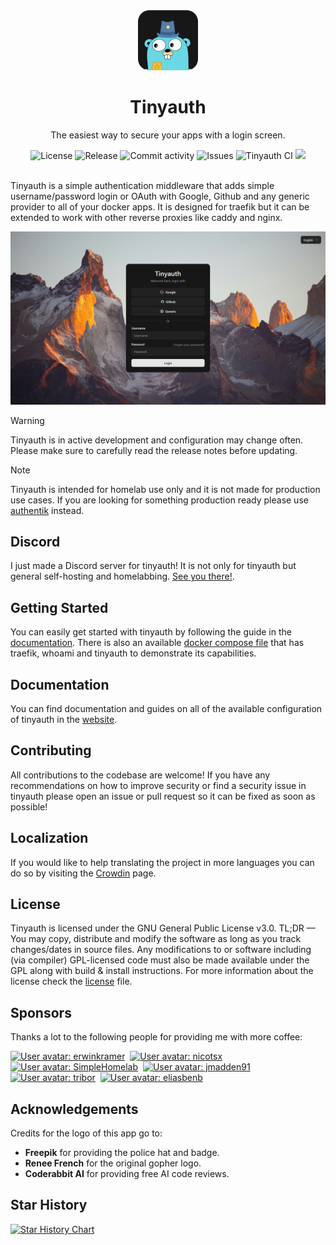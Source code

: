 <div align="center">
    <img alt="Tinyauth" title="Tinyauth" width="96" src="docs/logo-rounded.png">
    <h1>Tinyauth</h1>
    <p>The easiest way to secure your apps with a login screen.</p>
</div>

<div align="center">
    <img alt="License" src="https://img.shields.io/github/license/steveiliop56/tinyauth">
    <img alt="Release" src="https://img.shields.io/github/v/release/steveiliop56/tinyauth">
    <img alt="Commit activity" src="https://img.shields.io/github/commit-activity/w/steveiliop56/tinyauth">
    <img alt="Issues" src="https://img.shields.io/github/issues/steveiliop56/tinyauth">
    <img alt="Tinyauth CI" src="https://github.com/steveiliop56/tinyauth/actions/workflows/ci.yml/badge.svg">
    <a title="Crowdin" target="_blank" href="https://crowdin.com/project/tinyauth"><img src="https://badges.crowdin.net/tinyauth/localized.svg"></a>
</div>

<br />

Tinyauth is a simple authentication middleware that adds simple username/password login or OAuth with Google, Github and any generic provider to all of your docker apps. It is designed for traefik but it can be extended to work with other reverse proxies like caddy and nginx.

![Screenshot](docs/screenshot.png)

> [!WARNING]
> Tinyauth is in active development and configuration may change often. Please make sure to carefully read the release notes before updating.

> [!NOTE]
> Tinyauth is intended for homelab use only and it is not made for production use cases. If you are looking for something production ready please use [authentik](https://goauthentik.io) instead.

## Discord

I just made a Discord server for tinyauth! It is not only for tinyauth but general self-hosting and homelabbing. [See you there!](https://discord.gg/eHzVaCzRRd).

## Getting Started

You can easily get started with tinyauth by following the guide in the [documentation](https://tinyauth.app/docs/getting-started.html). There is also an available [docker compose file](./docker-compose.example.yml) that has traefik, whoami and tinyauth to demonstrate its capabilities.

## Documentation

You can find documentation and guides on all of the available configuration of tinyauth in the [website](https://tinyauth.app).

## Contributing

All contributions to the codebase are welcome! If you have any recommendations on how to improve security or find a security issue in tinyauth please open an issue or pull request so it can be fixed as soon as possible!

## Localization

If you would like to help translating the project in more languages you can do so by visiting the [Crowdin](https://crowdin.com/project/tinyauth) page.

## License

Tinyauth is licensed under the GNU General Public License v3.0. TL;DR — You may copy, distribute and modify the software as long as you track changes/dates in source files. Any modifications to or software including (via compiler) GPL-licensed code must also be made available under the GPL along with build & install instructions. For more information about the license check the [license](./LICENSE) file.

## Sponsors

Thanks a lot to the following people for providing me with more coffee:

<!-- sponsors --><a href="https://github.com/erwinkramer"><img src="https:&#x2F;&#x2F;github.com&#x2F;erwinkramer.png" width="64px" alt="User avatar: erwinkramer" /></a>&nbsp;&nbsp;<a href="https://github.com/nicotsx"><img src="https:&#x2F;&#x2F;github.com&#x2F;nicotsx.png" width="64px" alt="User avatar: nicotsx" /></a>&nbsp;&nbsp;<a href="https://github.com/SimpleHomelab"><img src="https:&#x2F;&#x2F;github.com&#x2F;SimpleHomelab.png" width="64px" alt="User avatar: SimpleHomelab" /></a>&nbsp;&nbsp;<a href="https://github.com/jmadden91"><img src="https:&#x2F;&#x2F;github.com&#x2F;jmadden91.png" width="64px" alt="User avatar: jmadden91" /></a>&nbsp;&nbsp;<a href="https://github.com/tribor"><img src="https:&#x2F;&#x2F;github.com&#x2F;tribor.png" width="64px" alt="User avatar: tribor" /></a>&nbsp;&nbsp;<a href="https://github.com/eliasbenb"><img src="https:&#x2F;&#x2F;github.com&#x2F;eliasbenb.png" width="64px" alt="User avatar: eliasbenb" /></a>&nbsp;&nbsp;<!-- sponsors -->

## Acknowledgements

Credits for the logo of this app go to:

- **Freepik** for providing the police hat and badge.
- **Renee French** for the original gopher logo.
- **Coderabbit AI** for providing free AI code reviews.

## Star History

[![Star History Chart](https://api.star-history.com/svg?repos=steveiliop56/tinyauth&type=Date)](https://www.star-history.com/#steveiliop56/tinyauth&Date)
